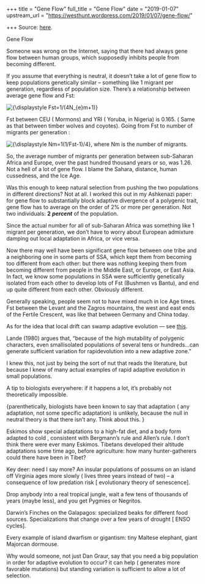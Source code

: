 +++
title = "Gene Flow"
full_title = "Gene Flow"
date = "2019-01-07"
upstream_url = "https://westhunt.wordpress.com/2019/01/07/gene-flow/"

+++
Source: [here](https://westhunt.wordpress.com/2019/01/07/gene-flow/).

Gene Flow

Someone was wrong on the Internet, saying that there had always gene
flow between human groups, which supposedly inhibits people from
becoming different.

If you assume that everything is neutral, it doesn’t take a lot of gene
flow to keep populations genetically similar – something like 1 migrant
per generation, regardless of population size. There’s a relationship
between average gene flow and Fst:

![{\\displaystyle
Fst=1/(4N\_{e}m+1)}](https://wikimedia.org/api/rest_v1/media/math/render/svg/f2cd5a98a8731c57aa2a29bb28328349459e9fd0)

Fst between CEU ( Mormons) and YRI ( Yoruba, in Nigeria) is 0.165. (
Same as that between timber wolves and coyotes). Going from Fst to
number of migrants per generation :

![{\\displaystyle
Nm=1(1/Fst-1)/4}](https://wikimedia.org/api/rest_v1/media/math/render/svg/ee63422b5eaf4329c2dcf5a0dad6887cba05b001),
where Nm is the number of migrants.

So, the average number of migrants per generation between sub-Saharan
Africa and Europe, over the past hundred thousand years or so, was
1.26. Not a hell of a lot of gene flow. I blame the Sahara, distance,
human cussedness, and the Ice Age.

Was this enough to keep natural selection from pushing the two
populations in different directions? Not at all. I worked this out in
my Ashkenazi paper: for gene flow to substantially block adaptive
divergence of a polygenic trait, gene flow has to average on the order
of 2% or more per generation. Not two individuals: **2** ***percent***
of the population.

Since the actual number for all of sub-Saharan Africa was something like
1 migrant per generation, we don’t have to worry about European
admixture damping out local adaptation in Africa, or vice versa.

Now there may well have been significant gene flow between one tribe and
a neighboring one in some parts of SSA, which kept them from becoming
too different from each other: but there was nothing keeping them from
becoming different from people in the Middle East, or Europe, or East
Asia. In fact, we know some populations in SSA were sufficiently
genetically isolated from each other to develop lots of Fst (Bushmen vs
Bantu), and end up quite different from each other. Obviously
different.

Generally speaking, people seem not to have mixed much in Ice Age times.
Fst between the Levant and the Zagros mountains, the west and east ends
of the Fertile Crescent, was like that between Germany and China today.

As for the idea that local drift can swamp adaptive evolution — see
[this](//www.dropbox.com/s/o2kvd8cvfew3i1c/Selection%20versus%20Drift.docx?dl=0).

Lande (1980) argues that, “because of the high mutability of polygenic
characters, even smallisolated populations of several tens or
hundreds…can generate sufficient variation for rapidevolution into a
new adaptive zone.”

I knew this, not just by being the sort of nut that reads the
literature, but because I knew of many actual examples of rapid adaptive
evolution in small populations.

A tip to biologists everywhere: if it happens a lot, it’s probably not
theoretically impossible.

{parenthetically, biologists have been known to say that adaptation (
any adaptation, not some specific adaptation) is unlikely, because the
null in neutral theory is that there isn’t any. Think about this. }

Eskimos show special adaptations to a high-fat diet, and a body form
adapted to cold , consistent with Bergmann’s rule and Allen’s rule. I
don’t think there were ever many Eskimos. Tibetans developed their
altitude adaptations some time ago, before agriculture: how many
hunter-gatherers could there have been in Tibet?

Key deer: need I say more? An insular populations of possums on an
island off Virginia ages more slowly ( lives three years instead of
two) – a consequence of low predation risk \[ evolutionary theory of
senescence\].

Drop anybody into a real tropical jungle, wait a few tens of thousands
of years (maybe less), and you get Pygmies or Negritos.

Darwin’s Finches on the Galapagos: specialized beaks for different food
sources. Specializations that change over a few years of drought \[ ENSO
cycles\].

Every example of island dwarfism or gigantism: tiny Maltese elephant,
giant Majorcan dormouse.

Why would someone, not just Dan Graur, say that you need a big
population in order for adaptive evolution to occur? it can help (
generates more favorable mutations) but standing variation is sufficient
to allow a lot of selection.

